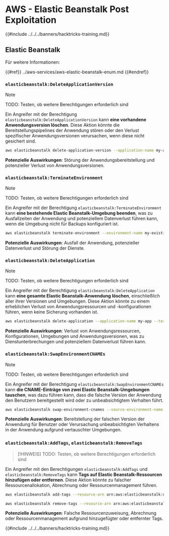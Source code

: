 # AWS - Elastic Beanstalk Post Exploitation

{{#include ../../../banners/hacktricks-training.md}}

## Elastic Beanstalk

Für weitere Informationen:

{{#ref}}
../aws-services/aws-elastic-beanstalk-enum.md
{{#endref}}

### `elasticbeanstalk:DeleteApplicationVersion`

> [!NOTE]
> TODO: Testen, ob weitere Berechtigungen erforderlich sind

Ein Angreifer mit der Berechtigung `elasticbeanstalk:DeleteApplicationVersion` kann **eine vorhandene Anwendungsversion löschen**. Diese Aktion könnte die Bereitstellungspipelines der Anwendung stören oder den Verlust spezifischer Anwendungsversionen verursachen, wenn diese nicht gesichert sind.
```bash
aws elasticbeanstalk delete-application-version --application-name my-app --version-label my-version
```
**Potenzielle Auswirkungen**: Störung der Anwendungsbereitstellung und potenzieller Verlust von Anwendungsversionen.

### `elasticbeanstalk:TerminateEnvironment`

> [!NOTE]
> TODO: Testen, ob weitere Berechtigungen erforderlich sind

Ein Angreifer mit der Berechtigung `elasticbeanstalk:TerminateEnvironment` kann **eine bestehende Elastic Beanstalk-Umgebung beenden**, was zu Ausfallzeiten der Anwendung und potenziellem Datenverlust führen kann, wenn die Umgebung nicht für Backups konfiguriert ist.
```bash
aws elasticbeanstalk terminate-environment --environment-name my-existing-env
```
**Potenzielle Auswirkungen**: Ausfall der Anwendung, potenzieller Datenverlust und Störung der Dienste.

### `elasticbeanstalk:DeleteApplication`

> [!NOTE]
> TODO: Testen, ob weitere Berechtigungen erforderlich sind

Ein Angreifer mit der Berechtigung `elasticbeanstalk:DeleteApplication` kann **eine gesamte Elastic Beanstalk-Anwendung löschen**, einschließlich aller ihrer Versionen und Umgebungen. Diese Aktion könnte zu einem erheblichen Verlust von Anwendungsressourcen und -konfigurationen führen, wenn keine Sicherung vorhanden ist.
```bash
aws elasticbeanstalk delete-application --application-name my-app --terminate-env-by-force
```
**Potenzielle Auswirkungen**: Verlust von Anwendungsressourcen, Konfigurationen, Umgebungen und Anwendungsversionen, was zu Dienstunterbrechungen und potenziellem Datenverlust führen kann.

### `elasticbeanstalk:SwapEnvironmentCNAMEs`

> [!NOTE]
> TODO: Testen, ob weitere Berechtigungen erforderlich sind

Ein Angreifer mit der Berechtigung `elasticbeanstalk:SwapEnvironmentCNAMEs` kann **die CNAME-Einträge von zwei Elastic Beanstalk-Umgebungen tauschen**, was dazu führen kann, dass die falsche Version der Anwendung den Benutzern bereitgestellt wird oder zu unbeabsichtigtem Verhalten führt.
```bash
aws elasticbeanstalk swap-environment-cnames --source-environment-name my-env-1 --destination-environment-name my-env-2
```
**Potenzielle Auswirkungen**: Bereitstellung der falschen Version der Anwendung für Benutzer oder Verursachung unbeabsichtigten Verhaltens in der Anwendung aufgrund vertauschter Umgebungen.

### `elasticbeanstalk:AddTags`, `elasticbeanstalk:RemoveTags`

> [!HINWEIS]
> TODO: Testen, ob weitere Berechtigungen erforderlich sind

Ein Angreifer mit den Berechtigungen `elasticbeanstalk:AddTags` und `elasticbeanstalk:RemoveTags` kann **Tags auf Elastic Beanstalk-Ressourcen hinzufügen oder entfernen**. Diese Aktion könnte zu falscher Ressourcenallokation, Abrechnung oder Ressourcenmanagement führen.
```bash
aws elasticbeanstalk add-tags --resource-arn arn:aws:elasticbeanstalk:us-west-2:123456789012:environment/my-app/my-env --tags Key=MaliciousTag,Value=1

aws elasticbeanstalk remove-tags --resource-arn arn:aws:elasticbeanstalk:us-west-2:123456789012:environment/my-app/my-env --tag-keys MaliciousTag
```
**Potenzielle Auswirkungen**: Falsche Ressourcenzuweisung, Abrechnung oder Ressourcenmanagement aufgrund hinzugefügter oder entfernter Tags.

{{#include ../../../banners/hacktricks-training.md}}
